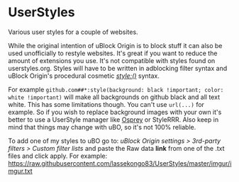 # UserStyles
Various user styles for a couple of websites.

While the original intention of uBlock Origin is to block stuff it can also be used unofficially to restyle websites. It's great if you want to reduce the amount of extensions you use. It's not compatible with styles found on userstyles.org. Styles will have to be written in adblocking filter syntax and uBlock Origin's procedural cosmetic [*style:()*](https://github.com/gorhill/uBlock/wiki/Static-filter-syntax#style) syntax.

For example `github.com##*:style(background: black !important; color: white !important)` will make all backgrounds on github black and all text white. This has some limitations though. You can't use `url(...)` for example. So if you wish to replace background images with your own it's better to use a UserStyle manager like [Osprey](https://github.com/JackCDK/osprey) or StyleRRR. Also keep in mind that things may change with uBO, so it's not 100% reliable.

To add one of my styles to uBO go to: *uBlock Origin settings > 3rd-party filters > Custom filter lists* and paste the Raw data __link__ from one of the .txt files and click apply. For example: https://raw.githubusercontent.com/lassekongo83/UserStyles/master/imgur/imgur.txt
